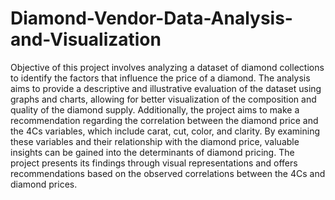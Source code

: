 # Diamond-Vendor-Data-Analysis-and-Visualization

Objective of this project involves analyzing a dataset of diamond collections to identify the factors that influence the price of a diamond. The analysis aims to provide a descriptive and illustrative evaluation of the dataset using graphs and charts, allowing for better visualization of the composition and quality of the diamond supply. Additionally, the project aims to make a recommendation regarding the correlation between the diamond price and the 4Cs variables, which include carat, cut, color, and clarity. By examining these variables and their relationship with the diamond price, valuable insights can be gained into the determinants of diamond pricing. The project presents its findings through visual representations and offers recommendations based on the observed correlations between the 4Cs and diamond prices.

